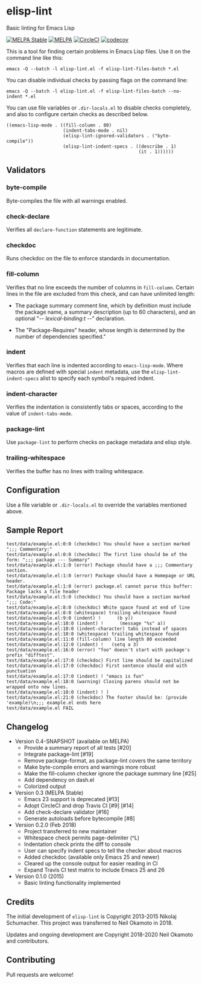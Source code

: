 elisp-lint
==========

Basic linting for Emacs Lisp

[![MELPA Stable](https://stable.melpa.org/packages/elisp-lint-badge.svg)](https://stable.melpa.org/#/elisp-lint)
[![MELPA](https://melpa.org/packages/elisp-lint-badge.svg)](https://melpa.org/#/elisp-lint)
[![CircleCI](https://img.shields.io/circleci/project/github/gonewest818/elisp-lint.svg)](https://circleci.com/gh/gonewest818/elisp-lint)
[![codecov](https://codecov.io/gh/gonewest818/elisp-lint/branch/master/graph/badge.svg)](https://codecov.io/gh/gonewest818/elisp-lint)

This is a tool for finding certain problems in Emacs Lisp files. Use it on the command line like this:

    emacs -Q --batch -l elisp-lint.el -f elisp-lint-files-batch *.el

You can disable individual checks by passing flags on the command line:

    emacs -Q --batch -l elisp-lint.el -f elisp-lint-files-batch --no-indent *.el

You can use file variables or `.dir-locals.el` to disable checks completely, and
also to configure certain checks as described below.

    ((emacs-lisp-mode . ((fill-column . 80)
                         (indent-tabs-mode . nil)
                         (elisp-lint-ignored-validators . ("byte-compile"))
                         (elisp-lint-indent-specs . ((describe . 1)
                                                     (it . 1))))))

Validators
----------

### byte-compile ###

Byte-compiles the file with all warnings enabled.

### check-declare ###

Verifies all `declare-function` statements are legitimate.

### checkdoc ###

Runs checkdoc on the file to enforce standards in documentation.

### fill-column ###

Verifies that no line exceeds the number of columns in `fill-column`.
Certain lines in the file are excluded from this check, and can
have unlimited length:

* The package summary comment line, which by definition must
  include the package name, a summary description (up to 60
  characters), and an optional \"-*- lexical-binding:t -*-\"
  declaration.

* The \"Package-Requires\" header, whose length is determined by
  the number of dependencies specified."
 
### indent ###

Verifies that each line is indented according to `emacs-lisp-mode`. Where macros
are defined with special `indent` metadata, use the `elisp-lint-indent-specs` alist
to specify each symbol's required indent.

### indent-character ###

Verifies the indentation is consistently tabs or spaces, according to the value
of `indent-tabs-mode`.

### package-lint ###

Use `package-lint` to perform checks on package metadata and elisp style.

### trailing-whitespace ###

Verifies the buffer has no lines with trailing whitespace.

Configuration
-------------

Use a file variable or `.dir-locals.el` to override the variables mentioned
above.

Sample Report
-------------

``` text
test/data/example.el:0:0 (checkdoc) You should have a section marked ";;; Commentary:"
test/data/example.el:0:0 (checkdoc) The first line should be of the form: ";;; package --- Summary"
test/data/example.el:1:0 (error) Package should have a ;;; Commentary section.
test/data/example.el:1:0 (error) Package should have a Homepage or URL header.
test/data/example.el:1:0 (error) package.el cannot parse this buffer: Package lacks a file header
test/data/example.el:5:0 (checkdoc) You should have a section marked ";;; Code:"
test/data/example.el:8:0 (checkdoc) White space found at end of line
test/data/example.el:8:0 (whitespace) trailing whitespace found
test/data/example.el:9:0 (indent) !      (b y))
test/data/example.el:10:0 (indent) ! 	  (message "%s" a))  
test/data/example.el:10:0 (indent-character) tabs instead of spaces
test/data/example.el:10:0 (whitespace) trailing whitespace found
test/data/example.el:11:0 (fill-column) line length 80 exceeded
test/data/example.el:12:0 (indent) !   (setq a 3)
test/data/example.el:16:0 (error) "foo" doesn't start with package's prefix "difftest".
test/data/example.el:17:0 (checkdoc) First line should be capitalized
test/data/example.el:17:0 (checkdoc) First sentence should end with punctuation
test/data/example.el:17:0 (indent) ! "emacs is fun"
test/data/example.el:18:0 (warning) Closing parens should not be wrapped onto new lines.
test/data/example.el:18:0 (indent) ! )
test/data/example.el:21:0 (checkdoc) The footer should be: (provide 'example)\n;;; example.el ends here
test/data/example.el FAIL
```

Changelog
---------

* Version 0.4-SNAPSHOT (available on MELPA)
   - Provide a summary report of all tests [#20]
   - Integrate package-lint [#19]
   - Remove package-format, as package-lint covers the same territory
   - Make byte-compile errors and warnings more robust
   - Make the fill-column checker ignore the package summary line [#25]
   - Add dependency on dash.el
   - Colorized output
* Version 0.3 (MELPA Stable)
   - Emacs 23 support is deprecated [#13]
   - Adopt CircleCI and drop Travis CI [#9] [#14]
   - Add check-declare validator [#16]
   - Generate autoloads before bytecompile [#8]
* Version 0.2.0 (Feb 2018)
   - Project transferred to new maintainer
   - Whitespace check permits page-delimiter (^L)
   - Indentation check prints the diff to console
   - User can specify indent specs to tell the checker about macros
   - Added checkdoc (available only Emacs 25 and newer)
   - Cleared up the console output for easier reading in CI
   - Expand Travis CI test matrix to include Emacs 25 and 26
* Version 0.1.0 (2015)
   - Basic linting functionality implemented

Credits
-------

The initial development of `elisp-lint` is Copyright 2013-2015 Nikolaj
Schumacher. This project was transferred to Neil Okamoto in 2018.

Updates and ongoing development are Copyright 2018-2020 Neil Okamoto and contributors.

Contributing
------------

Pull requests are welcome!
